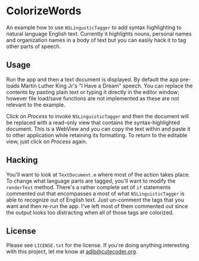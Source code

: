 # ColorizeWords

An example how to use `NSLingusticTagger` to add syntax highlighting to natural language English text. Currently it highlights nouns, personal names and organization names in a body of text but you can easily hack it to tag other parts of speech. 


## Usage

Run the app and then a text document is displayed. By default the app pre-loads Martin Luther King Jr's "I Have a Dream" speech. You can replace the contents by pasting plain text or typing it directly in the editor window; however file load/save functions are not implemented as these are not relevant to the example.


Click on _Process_ to invoke `NSLinguisticTagger` and then the document will be replaced with a read-only view that contains the syntax-highlighted document. This is a WebView and you can copy the text within and paste it to other application while retaining its formatting. To return to the editable view, just click on _Process_ again.


## Hacking

You'll want to look at `TextDocument.m` where most of the action takes place. To change what language parts are tagged, you'll want to modify the `renderText` method. There's a rather complete set of `if` statements commented out that encompasses a most of what `NSLinguisticTagger` is able to recognize out of English text. Just un-comment the tags that you want and then re-run the app. I've left most of them commented out since the output looks too distracting when all of those tags are colorized. 


## License

Please see `LICENSE.txt` for the license. If you're doing anything interesting with this project, let me know at adib@cutecoder.org.




